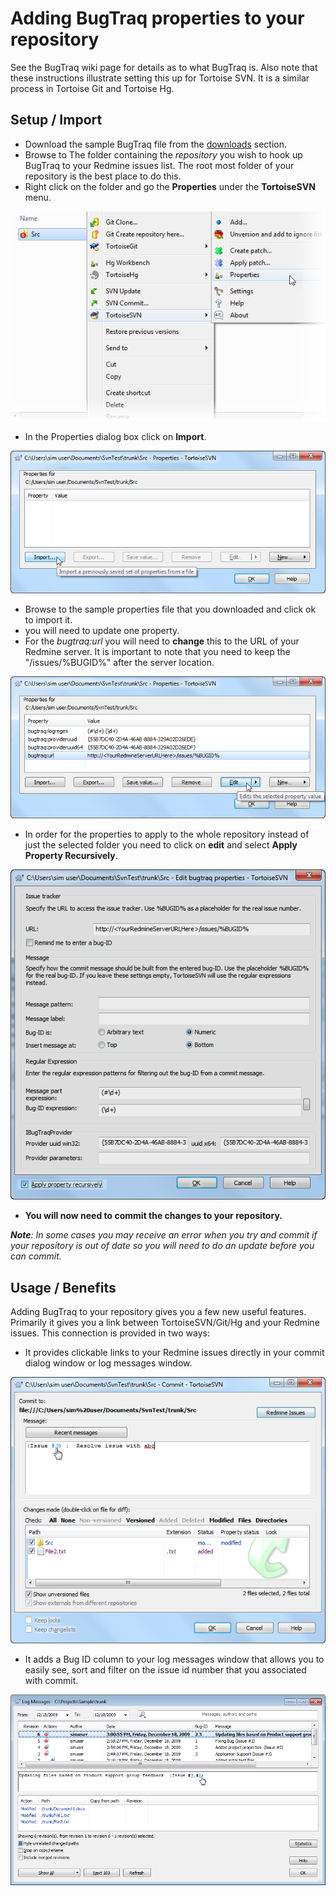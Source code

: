 # Adding BugTraq properties to your repository #

See the BugTraq wiki page for details as to what BugTraq is. Also note that these instructions illustrate setting this up for Tortoise SVN.  It is a similar process in Tortoise Git and Tortoise Hg.

## Setup / Import ##
  * Download the sample BugTraq file from the [downloads](downloads) section.
  * Browse to The folder containing the _repository_ you wish to hook up BugTraq to your Redmine issues list. The root most folder of your repository is the best place to do this.
  * Right click on the folder and go the   **Properties** under the **TortoiseSVN** menu.

![../Images/Screenshots/bugtraq01.png](../Images/Screenshots/bugtraq01.png)


  * In the Properties dialog box click on   **Import**.

![../Images/Screenshots/bugtraq02.png](../Images/Screenshots/bugtraq02.png)


  * Browse to the sample properties file that you downloaded and click ok to import it.
  * you will need to update one property.
  * For the _bugtraq:url_ you will need to **change** this to the URL of your Redmine server.  It is important to note that you need to keep the "/issues/%BUGID%" after the server location.

![../Images/Screenshots/bugtraq03.png](../Images/Screenshots/bugtraq03.png)


  * In order for the properties to apply to the whole repository instead of just the selected folder you need to click on **edit** and select **Apply Property Recursively**.

![../Images/Screenshots/bugtraq04.png](../Images/Screenshots/bugtraq04.png)


  * **You will now need to commit the changes to your repository.**

_**Note**: In some cases you may receive an error when you try and commit if your repository is out of date so you will need to do an update before you can commit._

## Usage / Benefits ##

Adding BugTraq to your repository gives you a few new useful features.  Primarily it gives you a link between TortoiseSVN/Git/Hg and your Redmine issues.
This connection is provided in two ways:

  * It provides clickable links to your Redmine issues directly in your commit dialog window or log messages window.

![../Images/Screenshots/bugtraq05.png](../Images/Screenshots/bugtraq05.png)


  * It adds a Bug ID column to your log messages window that allows you to easily see, sort and filter on the issue id number that you associated with commit.

![../Images/Screenshots/bugtraq06.png](../Images/Screenshots/bugtraq06.png)

